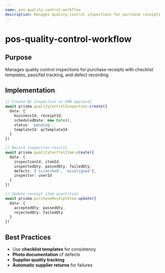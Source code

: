 ```yaml
---
name: pos-quality-control-workflow
description: Manages quality control inspections for purchase receipts with checklist templates, pass/fail tracki
---
```


# pos-quality-control-workflow

## Purpose
Manages quality control inspections for purchase receipts with checklist templates, pass/fail tracking, and defect recording.

## Implementation
```typescript
// Create QC inspection on GRN approval
await prisma.qualityControlInspection.create({
  data: {
    businessId, receiptId,
    scheduledDate: new Date(),
    status: 'pending',
    templateId: qcTemplateId
  }
})

// Record inspection results
await prisma.qualityControlItem.create({
  data: {
    inspectionId, itemId,
    inspectedQty, passedQty, failedQty,
    defects: ['scratched', 'misaligned'],
    inspector: userId
  }
})

// Update receipt item quantities
await prisma.purchaseReceiptItem.update({
  data: {
    acceptedQty: passedQty,
    rejectedQty: failedQty
  }
})
```

## Best Practices
- Use **checklist templates** for consistency
- **Photo documentation** of defects
- **Supplier quality tracking**
- **Automatic supplier returns** for failures
